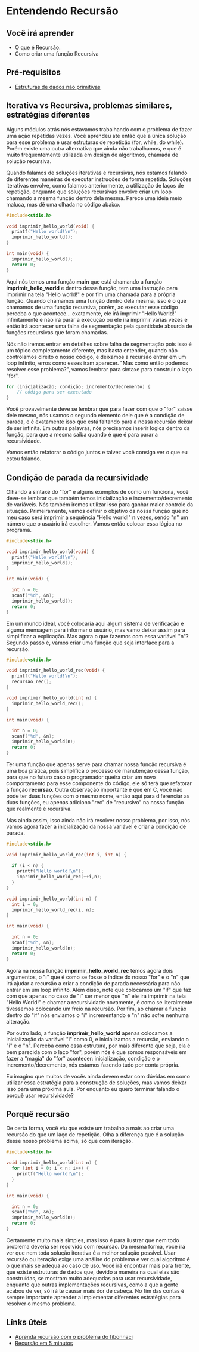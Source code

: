 # Entendendo Recursão

## Você irá aprender

- O que é Recursão.
- Como criar uma função Recursiva

## Pré-requisitos

- [Estruturas de dados não primitivas](2-Estruturas-de-dados-nao-Primitivas.md)

## Iterativa vs Recursiva, problemas similares, estratégias diferentes

Alguns módulos atrás nós estavamos trabalhando com o problema de fazer uma ação repetidas vezes. Você aprendeu até então que a única solução para esse problema é usar estruturas de repetição (for, while, do while). Porém existe uma outra alternativa que ainda não trabalhamos, e que é muito frequentemente utilizada em design de algoritmos, chamada de solução recursiva.

Quando falamos de soluções iterativas e recursivas, nós estamos falando de diferentes maneiras de executar instruções de forma repetida. Soluções iterativas envolve, como falamos anteriormente, a utilização de laços de repetição, enquanto que soluções recursivas envolve criar um loop chamando a mesma função dentro dela mesma. Parece uma ideia meio maluca, mas dê uma olhada no código abaixo.

```c
#include<stdio.h>

void imprimir_hello_world(void) {
  printf("Hello world!\n");
  imprimir_hello_world();
}

int main(void) {
  imprimir_hello_world();
  return 0;
}
```

Aqui nós temos uma função **main** que está chamando a função **imprimir_hello_world** e dentro dessa função, tem uma instrução para imprimir na tela "Hello world!" e por fim uma chamada para a própria função. Quando chamamos uma função dentro dela mesma, isso é o que chamamos de uma função recursiva, porém, ao executar esse código perceba o que acontece... exatamente, ele irá imprimir "Hello World!" infinitamente e não irá parar a execução ou ele irá imprimir varias vezes e então irá acontecer uma falha de segmentação pela quantidade absurda de funções recursivas que foram chamadas.

Nós não iremos entrar em detalhes sobre falha de segmentação pois isso é um tópico completamente diferente, mas basta entender, quando não controlamos direito o nosso código, e deixamos a recursão entrar em um loop infinito, erros como esses iram aparecer. "Mas como então podemos resolver esse problema?", vamos lembrar para sintaxe para construir o laço "for".

```c
for (inicialização; condição; incremento/decremento) {
    // código para ser executado
}
```

Você provavelmente deve se lembrar que para fazer com que o "for" saisse dele mesmo, nós usamos o segundo elemento dele que é a condição de parada, e é exatamente isso que está faltando para a nossa recursão deixar de ser infinita. Em outras palavras, nós precisamos inserir lógica dentro da função, para que a mesma saiba quando é que é para parar a recursividade. 

Vamos então refatorar o código juntos e talvez você consiga ver o que eu estou falando.

## Condição de parada da recursividade

Olhando a sintaxe do "for" e alguns exemplos de como um funciona, você deve-se lembrar que também temos inicialização e incremento/decremento de variáveis. Nós também iremos utilizar isso para ganhar maior controle da situação. Primeiramente, vamos definir o objetivo da nossa função que no meu caso será imprimir a sequência "Hello world!" **n** vezes, sendo "n" um número que o usuário irá escolher. Vamos então colocar essa lógica no programa.

```c
#include<stdio.h>

void imprimir_hello_world(void) {
  printf("Hello world!\n");
  imprimir_hello_world();
}

int main(void) {

  int n = 0;
  scanf("%d", &n);
  imprimir_hello_world();
  return 0;
}
```

Em um mundo ideal, você colocaria aqui algum sistema de verificação e alguma mensagem para informar o usuário, mas vamo deixar assim para simplificar a explicação. Mas agora o que fazemos com essa variável "n"? Segundo passo é, vamos criar uma função que seja interface para a recursão. 

```c
#include<stdio.h>

void imprimir_hello_world_rec(void) {
  printf("Hello world!\n");
  recursao_rec();
}

void imprimir_hello_world(int n) {
  imprimir_hello_world_rec();
}

int main(void) {

  int n = 0;
  scanf("%d", &n);
  imprimir_hello_world(n);
  return 0;
}
```

Ter uma função que apenas serve para chamar nossa função recursiva é uma boa prática, pois simplifica o processo de manutenção dessa função, para que no futuro caso o programador queira criar um novo comportamento para esse componente do código, ele só terá que refatorar a função **recursao**. Outra observação importante é que em C, você não pode ter duas funções com o mesmo nome, então aqui para diferenciar as duas funções, eu apenas adiciono "rec" de "recursivo" na nossa função que realmente é recursiva.

Mas ainda assim, isso ainda não irá resolver nosso problema, por isso, nós vamos agora fazer a inicialização da nossa variável e criar a condição de parada.

```c
#include<stdio.h>

void imprimir_hello_world_rec(int i, int n) {
  
  if (i < n) {
    printf("Hello world!\n");
    imprimir_hello_world_rec(++i,n);
  }
}

void imprimir_hello_world(int n) {
  int i = 0;
  imprimir_hello_world_rec(i, n);
}

int main(void) {

  int n = 0;
  scanf("%d", &n);
  imprimir_hello_world(n);
  return 0;
}
```

Agora na nossa função **imprimir_hello_world_rec** temos agora dois argumentos, o "i" que é como se fosse o índice do nosso "for" e o "n" que irá ajudar a recursão a criar a condição de parada necessária para não entrar em um loop infinito. Além disso, note que colocamos um "if" que faz com que apenas no caso de "i" ser menor que "n" ele irá imprimir na tela "Hello World!" e chamar a recursividade novamente, é como se literalmente tivessemos colocando um freio na recursão. Por fim, ao chamar a função dentro do "if" nós enviamos o "i" incrementando e "n" não sofre nenhuma alteração.

Por outro lado, a função **imprimir_hello_world** apenas colocamos a inicialização da variável "i" como 0, e inicializamos a recursão, enviando o "i" e o "n". Perceba como essa estrutura, por mais diferente que seja, ela é bem parecida com o laço "for", porém nós é que somos responsáveis em fazer a "magia" do "for" acontecer: inicialização, condição e o incremento/decremento, nós estamos fazendo tudo por conta própria.

Eu imagino que muitos de vocês ainda devem estar com dúvidas em como utilizar essa estratégia para a construção de soluções, mas vamos deixar isso para uma próxima aula. Por enquanto eu quero terminar falando o porquê usar recursividade?

## Porquê recursão

De certa forma, você viu que existe um trabalho a mais ao criar uma recursão do que um laço de repetição. Olha a diferença que é a solução desse nosso problema acima, só que com iteração.

```c
#include<stdio.h>

void imprimir_hello_world(int n) {
  for (int i = 0; i < n; i++) {
    printf("Hello world!\n");
  }
}

int main(void) {

  int n = 0;
  scanf("%d", &n);
  imprimir_hello_world(n);
  return 0;
}
```
Certamente muito mais simples, mas isso é para ilustrar que nem todo problema deveria ser resolvido com recursão. Da mesma forma, você irá ver que nem toda solução iterativa é a melhor solução possível. Usar recursão ou iteração exige uma análise do problema e ver qual algoritmo é o que mais se adequa ao caso de uso. Você irá encontrar mais para frente, que existe estruturas de dados que, devido a maneira na qual elas são construídas, se mostram muito adequadas para usar recursividade, enquanto que outras implementações recursivas, como a que a gente acabou de ver, só irá te causar mais dor de cabeça. No fim das contas é sempre importante aprender a implementar diferentes estratégias para resolver o mesmo problema.

## Línks úteis

- [Aprenda recursão com o problema do fibonnaci](https://www.youtube.com/watch?v=1kBiqUCN888)
- [Recursão em 5 minutos](https://www.youtube.com/watch?v=ivl5-snqul8)
